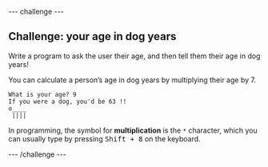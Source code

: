 --- challenge ---

## Challenge: your age in dog years
Write a program to ask the user their age, and then tell them their age in dog years! 

You can calculate a person’s age in dog years by multiplying their age by 7.

```
What is your age? 9
If you were a dog, you'd be 63 !!
o____
 ||||
```

In programming, the symbol for __multiplication__ is the `*` character, which you can usually type by pressing <kbd>Shift + 8</kbd> on the keyboard.

--- /challenge ---
